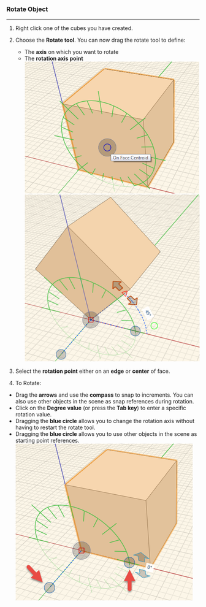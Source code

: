 ### Rotate Object
---
1. Right click one of the cubes you have created.

2. Choose the **Rotate tool**. You can now drag the rotate tool to
define:
	- The **axis** on which you want to rotate
	- The **rotation axis point** ![](./images/06a5244e-0845-4199-bd4a-8f1456b55f76.png)![](./images/5b1aa70c-05e1-4e96-b152-48dfe6f858c7.png)

3. Select the **rotation point** either on an **edge** or
**center** of face.
4. To Rotate:
 - Drag the **arrows** and use the **compass** to snap to increments. You can also use other objects in the scene as snap references during rotation.
 - Click on the **Degree value** (or press the **Tab key**) to enter a specific rotation value. 
 - Dragging the **blue circle** allows you to change the rotation axis without having to restart the rotate tool.
 - Dragging the **blue circle** allows you to use other objects in the scene as starting point references. 
![](./images/0b8847f4-e2c5-4686-a714-9f7a71fdfee1.png)
